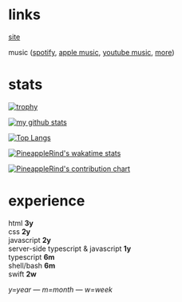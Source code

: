 # links
[site](https://pineapplerind.ga)

music ([spotify](https://open.spotify.com/artist/1mxdLhD07JVKCqNvbzW3l0), [apple music](https://music.apple.com/artist/pineapplerind/1606851499), [youtube music](https://music.youtube.com/search?q=pineapplerind), [more](https://artists.landr.com/pr))
# stats
[![trophy](https://github-profile-trophy.vercel.app/?username=pineapplerind&theme=tokyonight&row=2&column=3&no-frame=true&margin-w=-1&margin-h=-1)](https://github.com/ryo-ma/github-profile-trophy)


[![my github stats](https://github-readme-stats.vercel.app/api?username=pineapplerind&count_private=true&include_all_commits=true&theme=tokyonight&hide-border=true)](https://github.com/pineapplerind)


[![Top Langs](https://github-readme-stats.vercel.app/api/top-langs/?username=pineapplerind&show_icons=true&theme=tokyonight&layout=compact)](https://github.com/pineapplerind)


[![PineappleRind's wakatime stats](https://github-readme-stats.vercel.app/api/wakatime?username=pineapplerind&theme=tokyonight&layout=compact)](https://github.com/pineapplerind)


[![PineappleRind's contribution chart](https://activity-graph.herokuapp.com/graph?username=pineapplerind&bg_color=1A1B27&color=eeeeee&line=F87f5d&point=F8af9d)](https://github.com/pineapplerind)

# experience
html **3y**<br>css **2y**<br>javascript **2y**<br>  server-side typescript & javascript **1y**<br> typescript **6m** <br> shell/bash **6m** <br>swift **2w**

*y=year — m=month — w=week*
